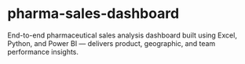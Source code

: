 # pharma-sales-dashboard
End-to-end pharmaceutical sales analysis dashboard built using Excel, Python, and Power BI — delivers product, geographic, and team performance insights.
